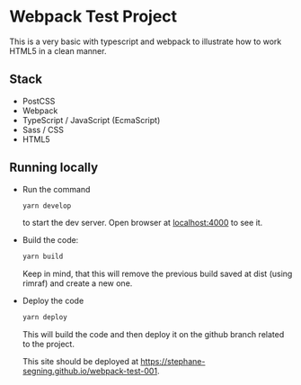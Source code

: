 # Webpack Test Project

This is a very basic with typescript and webpack to illustrate how to work HTML5 in a clean manner.

## Stack
- PostCSS
- Webpack
- TypeScript / JavaScript (EcmaScript)
- Sass / CSS
- HTML5

## Running locally
- Run the command 
  ```bash
  yarn develop
  ```
  to start the dev server. Open browser at [localhost:4000](http://localhost:4000) to see it.

- Build the code:
  ```bash
  yarn build
  ```
  Keep in mind, that this will remove the previous build saved at dist (using rimraf) and create a new one.

- Deploy the code
  ```bash
  yarn deploy
  ```
  This will build the code and then deploy it on the github branch related to the project.

  This site should be deployed at https://stephane-segning.github.io/webpack-test-001.